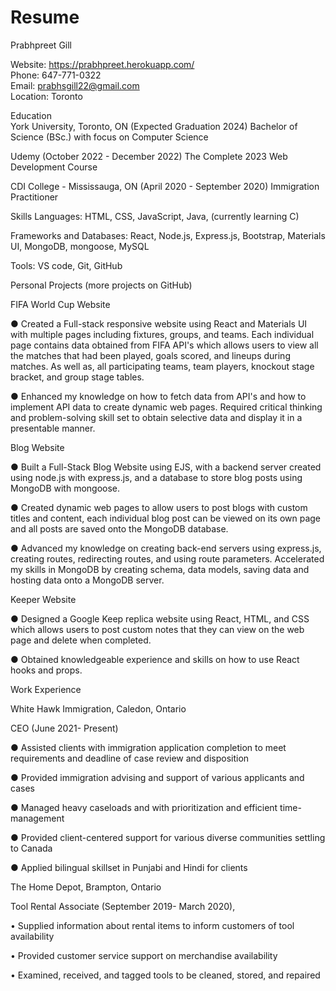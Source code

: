 # Resume

Prabhpreet Gill 

Website: https://prabhpreet.herokuapp.com/          
Phone: 647-771-0322                                
Email: prabhsgill22@gmail.com         
Location: Toronto


Education                                                                               
York University, Toronto, ON (Expected Graduation 2024)
Bachelor of Science (BSc.) with focus on Computer Science

Udemy (October 2022 - December 2022)
The Complete 2023 Web Development Course

CDI College - Mississauga, ON (April 2020 - September 2020)
Immigration Practitioner	

Skills
Languages: HTML, CSS, JavaScript, Java, (currently learning C)

Frameworks and Databases: React, Node.js, Express.js, Bootstrap, Materials UI, MongoDB, mongoose, MySQL

Tools: VS code, Git, GitHub


Personal Projects (more projects on GitHub)

FIFA World Cup Website

●	Created a Full-stack responsive website using React and Materials UI with multiple pages including fixtures, groups, and teams. Each individual page contains data obtained from FIFA API's which allows users to view all the matches that had been played, goals scored, and lineups during matches. As well as, all participating teams, team players, knockout stage bracket, and group stage tables.

●	Enhanced my knowledge on how to fetch data from API's and how to implement API data to create dynamic web pages. Required critical thinking and problem-solving skill set to obtain selective data and display it in a presentable manner.

Blog Website

●	Built a Full-Stack Blog Website using EJS, with a backend server created using node.js with express.js, and a database to store blog posts using MongoDB with mongoose.

●	Created dynamic web pages to allow users to post blogs with custom titles and content, each individual blog post can be viewed on its own page and all posts are saved onto the MongoDB database.

●	Advanced my knowledge on creating back-end servers using express.js, creating routes, redirecting routes, and using route parameters. Accelerated my skills in MongoDB by creating schema, data models, saving data and hosting data onto a MongoDB server.

Keeper Website

●	Designed a Google Keep replica website using React, HTML, and CSS which allows users to post custom notes that they can view on the web page and delete when completed.

●	Obtained knowledgeable experience and skills on how to use React hooks and props. 


Work Experience

White Hawk Immigration, Caledon, Ontario

CEO (June 2021- Present)

●	Assisted clients with immigration application completion to meet requirements and deadline of case review and disposition

●	Provided immigration advising and support of various applicants and cases

●	Managed heavy caseloads and with prioritization and efficient time-management

●	Provided client-centered support for various diverse communities settling to Canada

●	Applied bilingual skillset in Punjabi and Hindi for clients

The Home Depot, Brampton, Ontario

Tool Rental Associate (September 2019- March 2020), 

•	Supplied information about rental items to inform customers of tool availability 

•	Provided customer service support on merchandise availability

•	Examined, received, and tagged tools to be cleaned, stored, and repaired

